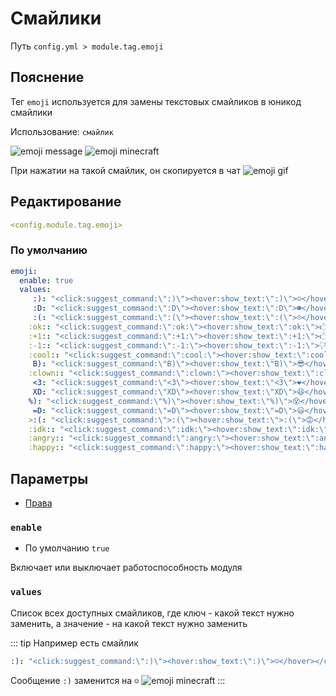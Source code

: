 # Смайлики
Путь `config.yml > module.tag.emoji`

## Пояснение
Тег `emoji` используется для замены текстовых смайликов в юникод смайлики

Использование: `смайлик`

![emoji message](/emojimessage.png)
![emoji minecraft](/emojiminecraft.png)

При нажатии на такой смайлик, он скопируется в чат
![emoji gif](/emoji.gif)

## Редактирование
```yaml
<config.module.tag.emoji>
```

### По умолчанию
```yaml
emoji:
  enable: true
  values:
     :): "<click:suggest_command:\":)\"><hover:show_text:\":)\">☺</hover></click>"
     :D: "<click:suggest_command:\":D\"><hover:show_text:\":D\">☻</hover></click>"
     :(: "<click:suggest_command:\":(\"><hover:show_text:\":(\">☹</hover></click>"
    :ok:: "<click:suggest_command:\":ok:\"><hover:show_text:\":ok:\">🖒</hover></click>"
    :+1:: "<click:suggest_command:\":+1:\"><hover:show_text:\":+1:\">🖒</hover></click>"
    :-1:: "<click:suggest_command:\":-1:\"><hover:show_text:\":-1:\">🖓</hover></click>"
    :cool:: "<click:suggest_command:\":cool:\"><hover:show_text:\":cool:\">😎</hover></click>"
     B): "<click:suggest_command:\"B)\"><hover:show_text:\"B)\">😎</hover></click>"
    :clown:: "<click:suggest_command:\":clown:\"><hover:show_text:\":clown:\">🤡</hover></click>"
     <3: "<click:suggest_command:\"<3\"><hover:show_text:\"<3\">❤</hover></click>"
     XD: "<click:suggest_command:\"XD\"><hover:show_text:\"XD\">😆</hover></click>"
    %): "<click:suggest_command:\"%)\"><hover:show_text:\"%)\">😵</hover></click>"
     =D: "<click:suggest_command:\"=D\"><hover:show_text:\"=D\">😃</hover></click>"
    >:(: "<click:suggest_command:\">:(\"><hover:show_text:\">:(\">😡</hover></click>"
    :idk:: "<click:suggest_command:\":idk:\"><hover:show_text:\":idk:\">¯\\_(ツ)_/¯</hover></click>"
    :angry:: "<click:suggest_command:\":angry:\"><hover:show_text:\":angry:\">(╯°□°)╯︵ ┻━┻</hover></click>"
    :happy:: "<click:suggest_command:\":happy:\"><hover:show_text:\":happy:\">＼(＾O＾)／</hover></click>"
```

## Параметры

- [Права](/ru/permissions/module/tag/emoji/)

### `enable`
- По умолчанию `true`

Включает или выключает работоспособность модуля

### `values`

Список всех доступных смайликов, где ключ - какой текст нужно заменить, а значение - на какой текст нужно заменить

::: tip Например есть смайлик
```yaml
:): "<click:suggest_command:\":)\"><hover:show_text:\":)\">☺</hover></click>"
```

Сообщение `:)` заменится на `☺`
![emoji minecraft](/emojiminecraft.png)
:::